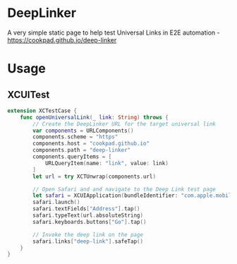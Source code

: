 # DeepLinker

A very simple static page to help test Universal Links in E2E automation - <https://cookpad.github.io/deep-linker>

# Usage

## XCUITest

```swift
extension XCTestCase {
    func openUniversalLink(_ link: String) throws {
        // Create the DeepLinker URL for the target universal link
        var components = URLComponents()
        components.scheme = "https"
        components.host = "cookpad.github.io"
        components.path = "deep-linker"
        components.queryItems = [
            URLQueryItem(name: "link", value: link)
        ]
        let url = try XCTUnwrap(components.url)

        // Open Safari and and navigate to the Deep Link test page
        let safari = XCUIApplication(bundleIdentifier: "com.apple.mobilesafari")
        safari.launch()
        safari.textFields["Address"].tap()
        safari.typeText(url.absoluteString)
        safari.keyboards.buttons["Go"].tap()

        // Invoke the deep link on the page
        safari.links["deep-link"].safeTap()
    }
}
```
